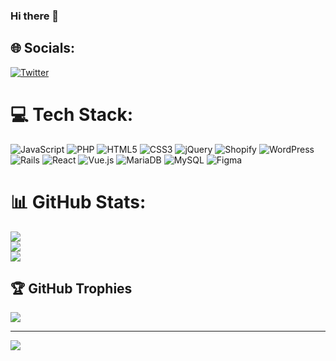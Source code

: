 ### Hi there 👋

## 🌐 Socials:
[![Twitter](https://img.shields.io/badge/Twitter-%231DA1F2.svg?logo=Twitter&logoColor=white)](https://twitter.com/rhonaldomaster) 

# 💻 Tech Stack:
![JavaScript](https://img.shields.io/badge/javascript-%23323330.svg?style=flat&logo=javascript&logoColor=%23F7DF1E) ![PHP](https://img.shields.io/badge/php-%23777BB4.svg?style=flat&logo=php&logoColor=white) ![HTML5](https://img.shields.io/badge/html5-%23E34F26.svg?style=flat&logo=html5&logoColor=white) ![CSS3](https://img.shields.io/badge/css3-%231572B6.svg?style=flat&logo=css3&logoColor=white) ![jQuery](https://img.shields.io/badge/jquery-%230769AD.svg?style=flat&logo=jquery&logoColor=white) ![Shopify](https://img.shields.io/badge/shopify-%7AB55C.svg?style=flat&logo=shopify&logoColor=white) ![WordPress](https://img.shields.io/badge/WordPress-%23117AC9.svg?style=flat&logo=WordPress&logoColor=white) ![Rails](https://img.shields.io/badge/rails-%23CC0000.svg?style=flat&logo=ruby-on-rails&logoColor=white) ![React](https://img.shields.io/badge/react-%2320232a.svg?style=flat&logo=react&logoColor=%2361DAFB) ![Vue.js](https://img.shields.io/badge/vue.js-%2335495e.svg?style=flat&logo=vuedotjs&logoColor=%234FC08D) ![MariaDB](https://img.shields.io/badge/MariaDB-003545?style=flat&logo=mariadb&logoColor=white) ![MySQL](https://img.shields.io/badge/mysql-%2300000f.svg?style=flat&logo=mysql&logoColor=white) ![Figma](https://img.shields.io/badge/figma-%23F24E1E.svg?style=flat&logo=figma&logoColor=white)
# 📊 GitHub Stats:
![](https://github-readme-stats.vercel.app/api?username=rhonaldomaster&theme=graywhite&hide_border=false&include_all_commits=true&count_private=true&show=reviews,discussions_started,discussions_answered,prs_merged,prs_merged_percentage)<br/>
![](https://github-readme-streak-stats.herokuapp.com/?user=rhonaldomaster&theme=graywhite&hide_border=false)<br/>
![](https://github-readme-stats.vercel.app/api/top-langs/?username=rhonaldomaster&theme=graywhite&hide_border=false&include_all_commits=true&count_private=true&layout=compact&langs_count=6)

## 🏆 GitHub Trophies
![](https://github-profile-trophy.vercel.app/?username=rhonaldomaster&theme=onestar&no-frame=false&no-bg=true&margin-w=4)

---
[![](https://visitcount.itsvg.in/api?id=rhonaldomaster&icon=0&color=12)](https://visitcount.itsvg.in)

<!-- Proudly created with GPRM ( https://gprm.itsvg.in ) -->

<!--
**rhonaldomaster/rhonaldomaster** is a ✨ _special_ ✨ repository because its `README.md` (this file) appears on your GitHub profile.

Here are some ideas to get you started:

- 🔭 I’m currently working on ...
- 🌱 I’m currently learning ...
- 👯 I’m looking to collaborate on ...
- 🤔 I’m looking for help with ...
- 💬 Ask me about ...
- 📫 How to reach me: ...
- 😄 Pronouns: ...
- ⚡ Fun fact: ...
-->
